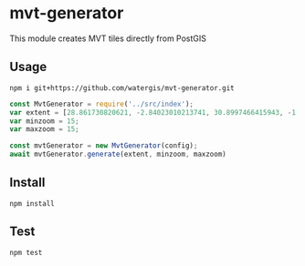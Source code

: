 # mvt-generator
This module creates MVT tiles directly from PostGIS

## Usage

```
npm i git+https://github.com/watergis/mvt-generator.git
```

```js
const MvtGenerator = require('../src/index');
var extent = [28.861730820621, -2.84023010213741, 30.8997466415943, -1.04716670707785];
var minzoom = 15;
var maxzoom = 15;

const mvtGenerator = new MvtGenerator(config);
await mvtGenerator.generate(extent, minzoom, maxzoom)
```

## Install

```
npm install
```

## Test

```
npm test
```